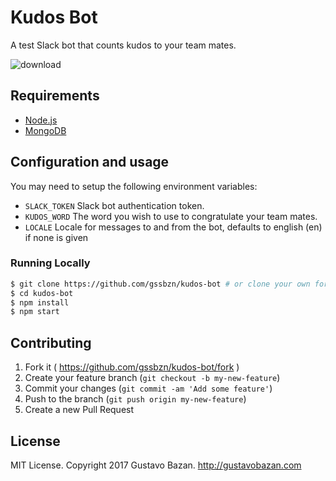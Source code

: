 # Kudos Bot

A test Slack bot that counts kudos to your team mates.

![download](https://cloud.githubusercontent.com/assets/461027/23308099/e546ca48-faa1-11e6-9006-73598d5f5f4b.png)

## Requirements
- [Node.js](http://nodejs.org/)
- [MongoDB](https://www.mongodb.org/)

## Configuration and usage

You may need to setup the following environment variables:
- `SLACK_TOKEN` Slack bot authentication token.
- `KUDOS_WORD` The word you wish to use to congratulate your team mates.
- `LOCALE` Locale for messages to and from the bot, defaults to english (en) if none is given

### Running Locally

```sh
$ git clone https://github.com/gssbzn/kudos-bot # or clone your own fork
$ cd kudos-bot
$ npm install
$ npm start
```

## Contributing

1. Fork it ( https://github.com/gssbzn/kudos-bot/fork )
2. Create your feature branch (`git checkout -b my-new-feature`)
3. Commit your changes (`git commit -am 'Add some feature'`)
4. Push to the branch (`git push origin my-new-feature`)
5. Create a new Pull Request

## License

MIT License. Copyright 2017 Gustavo Bazan. http://gustavobazan.com
